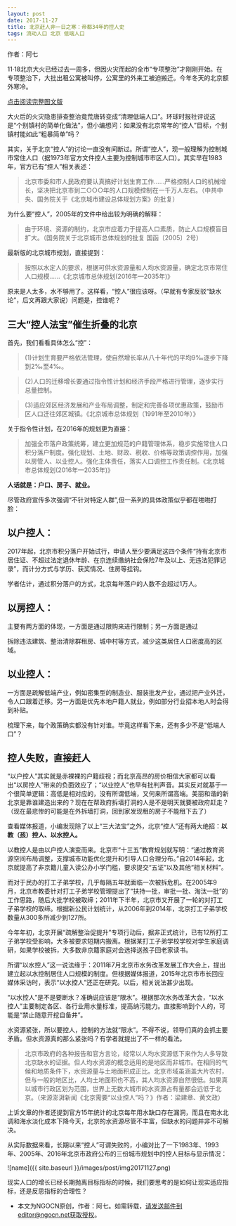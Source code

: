 ```yaml
---
layout: post
date: 2017-11-27
title: 北京赶人非一日之寒：帝都34年的控人史
tags: 流动人口 北京 低端人口  
---
```


作者：阿七

11·18北京大火已经过去一周多，但因火灾而起的全市“专项整治”才刚刚开始。在专项整治下，大批出租公寓被叫停，公寓里的外来工被迫搬迁。今年冬天的北京额外寒冷。

<!--more-->


[点击阅读完整图文版](https://chinacivilsocietywatch.github.io/zixun/34-years-history-of-eviction-in-Beijing.pdf)

大火后的火灾隐患排查整治竟荒唐转变成“清理低端人口”。环球时报社评说这是“个别镇村的简单化做法"，但小编想问：如果没有北京常年的“控人”目标，个别镇村能如此“粗暴简单”吗？

其实，关于北京“控人”的讨论一直没有间断过。所谓“控人”，现一般理解为控制城市常住人口（据1973年官方文件控人主要为控制城市市区人口）。其实早在1983年，官方已有“控人”相关表述：

>北京市委和市人民政府要认真搞好计划生育工作……严格控制人口的机械增长，坚决把北京市到二○○○年的人口规模控制在一千万人左右。（中共中央、国务院关于《北京城市建设总体规划方案》的批复）

为什么要“控人”，2005年的文件中给出较为明确的解释：

> 由于环境、资源的制约，北京市应着力于提高人口素质，防止人口规模盲目扩大。（国务院关于北京城市总体规划的批复 国函〔2005〕2号）

最新版的北京城市规划，直接提到：

>按照以水定人的要求，根据可供水资源量和人均水资源量，确定北京市常住人口规模……《北京城市总体规划(2016年—2035年)》

原来是人太多，水不够用了。这样看，“控人”很应该呀。（早就有专家反驳“缺水论”，后文再跟大家说）问题是，控谁呢？


## 三大“控人法宝”催生折叠的北京

首先，我们看看具体怎么“控”：

>(1)计划生育要严格依法管理，使自然增长率从八十年代的平均9‰逐步下降到2‰至4‰。

>(2)人口的迁移增长要通过指令性计划和经济手段严格进行管理，逐步实行总量控制。

>(3)适应郊区经济发展和产业布局调整，制定和完善各项优惠政策，鼓励市区人口迁往郊区城镇。《北京城市总体规划（1991年至2010年）》


关于指令性计划，在2016年的规划更为直接：

>加强全市落户政策统筹，建立更加规范的户籍管理体系，稳步实施常住人口积分落户制度。强化规划、土地、财政、税收、价格等政策调控作用，加强以房管人、以业控人。强化主体责任，落实人口调控工作责任制。《北京城市总体规划(2016年—2035年)》


**人话就是：户口、房子、就业。**


尽管政府宣传多次强调“不针对特定人群”,但一系列的具体政策似乎都在啪啪打脸：


## 以户控人：

2017年起，北京市积分落户开始试行，申请人至少要满足这四个条件“持有北京市居住证、不超过法定退休年龄、在京连续缴纳社会保险7年及以上、无违法犯罪记录”，而计分方式与学历、获奖情况、住房等挂钩。

学者估计，通过积分落户的方式，北京每年落户的人数不会超过1万人。


## 以房控人：

主要有两方面的体现，一方面是通过限购来进行限制；另一方面是通过

拆除违法建筑、整治清除群租房、城中村等方式，减少这类居住人口密度高的区域。


## 以业控人：

一方面是疏解低端产业，例如密集型的制造业、服装批发产业，通过把产业外迁，令人口跟着迁移。另一方面是优先本地户籍人就业，例如部分行业招本地人时会得到补贴。

梳理下来，每个政策确实都没有针对谁。毕竟这样看下来，还有多少不是“低端人口”？


## 控人失败，直接赶人

“以户控人”其实就是赤裸裸的户籍歧视；而北京高昂的房价相信大家都可以看出“以房控人”带来的负面效应了；“以业控人”也早有批判声音。其实反对就基于一个很简单逻辑：高低是相对应的，没有所谓低端，又何来所谓高端。美丽和谐的新北京是靠谁建造出来的？现在在帮政府拆墙打洞的人是不是明天就要被政府赶走？（现在最悲惨的可能是在外拆墙打洞，回到家发现租的房子不能租下去了）


查看媒体报道，小编发现除了以上“三大法宝”之外，北京“控人”还有两大绝招：**以教（孩）控人、以水控人。**

以教控人是由以户控人演变而来。北京市“十三五”教育规划就写明：“通过教育资源空间布局调整，支撑城市功能优化提升和引导人口合理分布。”自2014年起，北京就提高了非京籍儿童入读公办小学门槛，要求提交“五证”以及其他“相关材料”。

而对于民办的打工子弟学校，几乎每隔五年就面临一次被拆危机。在2005年9月，北京市教委针对打工子弟学校管理提出了“扶持一批，审批一批、淘汰一批”的工作思路，随后大批学校被取缔；2011年下半年，北京市又开展了一轮的对打工子弟学校的取缔。根据新公民计划统计，从2006年到2014年，北京打工子弟学校数量从300多所减少到127所。

今年年初，北京开展“疏解整治促提升”专项行动后，据非正式统计，已有12所打工子弟学校受影响，大多被要求短期内搬离。根据某打工子弟学校学校对学生家庭调研，如果学校被拆，大多数非京籍家庭对会选择送孩子回老家读书。

所谓“以水控人”这一说法缘于：2011年7月北京市水务改革发展工作大会上，提出建立起以水控制居住人口规模的制度。但根据媒体报道，2015年北京市市长回应媒体采访时，表示“以水控人”还正在研究。以后，相关说法甚少出现。

“以水控人”是不是要断水？准确说应该是“限水”。根据那次水务改革大会，“以水控人”主要制定各区、各行业用水量标准，提高纳污能力。直接影响到个人的，可能是“禁止随意开挖自备井”。

水资源紧张，所以要控人，控制的方法就“限水”。不得不说，领导们真的会抓主要矛盾。但水资源真的那么紧张吗？有学者就提出了不一样的看法。

>北京市政府的各种报告和官方言论，经常以人均水资源低下来作为人多导致北京缺水的证据。但人均水资源的概念适用的是地区而非城市。在相同的气候和地质条件下，水资源量与土地面积成正比。北京市域虽涵盖大片农村，但与一般的地区比，人均土地面积也不高，其人均水资源自然很低。如果真以城市行政区划为范围，世界上无数大城市的水资源占有量都会远低于北京。（来源澎湃新闻《北京需要“以业控人”吗？》作者：梁建章、黄文政）

上诉文章的作者还提到官方15年统计的北京每年用水缺口存在漏洞，而且在南水北调和海水淡化成本下降今天，北京的水资源尽管不丰富，但缺水的问题并非不可解决。


从实际数据来看，长期以来“控人”可谓失败的，小编对比了一下1983年、1993年、2005年、2016年北京市政府公布的三份城市规划中的控人目标与显示情况：


![name]({{ site.baseurl }}/images/post/img20171127.png)

现实人口的增长已经长期抛离目标指标的时候，我们要思考的是如何让现实适应指标，还是反思指标的合理性？


* 本文为NGOCN原创，作者：阿七。如需转载，请发送邮件到editor@ngocn.net获取授权。



